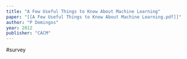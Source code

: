 ```yaml
---
title: "A Few Useful Things to Know About Machine Learning"
paper: "[[A Few Useful Things to Know About Machine Learning.pdf]]"
author: "P Domingos"
year: 2012
publisher: "CACM"
---
```

#survey 